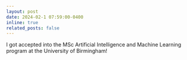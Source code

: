 ```yaml
---
layout: post
date: 2024-02-1 07:59:00-0400
inline: true
related_posts: false
---
```


I got accepted into the MSc Artificial Intelligence and Machine Learning program at the University of Birmingham!

